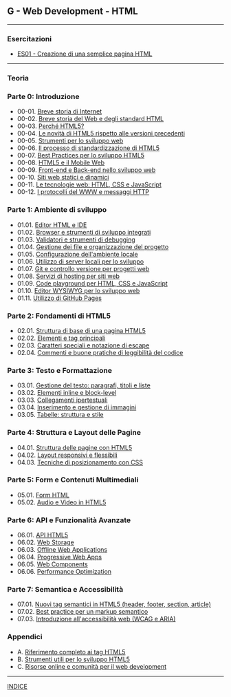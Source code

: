 ## G - Web Development - HTML

---
### Esercitazioni
- [ES01 - Creazione di una semplice pagina HTML](https://docs.google.com/presentation/d/1Ln-fThuBwAGrx0Ys9Tsy8wIILpvEpRtMdXyNX46idPo/edit?usp=sharing)

---
### Teoria
### Parte 0: Introduzione
- 00-01. [Breve storia di Internet](00.08_Breve_storia_di_Internet.md)
- 00-02. [Breve storia del Web e degli standard HTML](00.02_Breve_storia_del_Web.md)
- 00-03. [Perché HTML5?](00.01_Perche_HTML5.md)
- 00-04. [Le novità di HTML5 rispetto alle versioni precedenti](00.03_Novita_HTML5.md)
- 00-05. [Strumenti per lo sviluppo web](00.04_Strumenti_sviluppo_web.md)
- 00-06. [Il processo di standardizzazione di HTML5](00.05_Processo_standardizzazione_HTML5.md)
- 00-07. [Best Practices per lo sviluppo HTML5](00.06_Best_Practices_HTML5.md)
- 00-08. [HTML5 e il Mobile Web](00.07_HTML5_Mobile_Web.md)
- 00-09. [Front-end e Back-end nello sviluppo web](00.09_Front_end_e_Back_end.md)
- 00-10. [Siti web statici e dinamici](00.10_Siti_web_statici_e_dinamici.md)
- 00-11. [Le tecnologie web: HTML, CSS e JavaScript](00.11_Tecnologie_web.md)
- 00-12. [I protocolli del WWW e messaggi HTTP](00.12_Protocolli_WWW_e_messaggi_HTTP.md)

### Parte 1: Ambiente di sviluppo
- 01.01. [Editor HTML e IDE](01.01_Editor_HTML_e_IDE.md)
- 01.02. [Browser e strumenti di sviluppo integrati](01.02_Browser_e_strumenti_sviluppo.md)
- 01.03. [Validatori e strumenti di debugging](01.03_Validatori_e_strumenti_debugging.md)
- 01.04. [Gestione dei file e organizzazione del progetto](01.04_Gestione_file_organizzazione_progetto.md)
- 01.05. [Configurazione dell'ambiente locale](01.05_Configurazione_ambiente_locale.md)
- 01.06. [Utilizzo di server locali per lo sviluppo](01.06_Utilizzo_server_locali_sviluppo.md)
- 01.07. [Git e controllo versione per progetti web](01.07_Git_controllo_versione.md)
- 01.08. [Servizi di hosting per siti web](01.08_Servizi_hosting.md)
- 01.09. [Code playground per HTML, CSS e JavaScript](01.09_Code_playground.md)
- 01.10. [Editor WYSIWYG per lo sviluppo web](01.10_Editor_WYSIWYG.md)
- 01.11. [Utilizzo di GitHub Pages](01.11_GitHub_Pages.md)


### Parte 2: Fondamenti di HTML5
- 02.01. [Struttura di base di una pagina HTML5](02.01_Struttura_base_HTML5.md)
- 02.02. [Elementi e tag principali](02.02_Elementi_tag_principali.md)
- 02.03. [Caratteri speciali e notazione di escape](02.03_Caratteri_speciali_escape.md)
- 02.04. [Commenti e buone pratiche di leggibilità del codice](02.04_Commenti_buone_pratiche.md)

### Parte 3: Testo e Formattazione
- 03.01. [Gestione del testo: paragrafi, titoli e liste](03.01_Gestione_testo.md)
- 03.02. [Elementi inline e block-level](03.02_Elementi_inline_block.md)
- 03.03. [Collegamenti ipertestuali](03.03_Collegamenti_ipertestuali.md)
- 03.04. [Inserimento e gestione di immagini](03.04_Inserimento_gestione_immagini.md)
- 03.05. [Tabelle: struttura e stile](03.05_Tabelle_struttura_stile.md)

### Parte 4: Struttura e Layout delle Pagine
- 04.01. [Struttura delle pagine con HTML5](04.01_Struttura_pagine_HTML5.md)
- 04.02. [Layout responsivi e flessibili](04.02_Layout_responsivi_flessibili.md)
- 04.03. [Tecniche di posizionamento con CSS](04.03_Tecniche_posizionamento_CSS.md)

### Parte 5: Form e Contenuti Multimediali
- 05.01. [Form HTML](05.01_Form_HTML.md)
- 05.02. [Audio e Video in HTML5](05.02_Audio_Video_HTML5.md)

### Parte 6: API e Funzionalità Avanzate
- 06.01. [API HTML5](06.01_API_HTML5.md)
- 06.02. [Web Storage](06.02_Web_Storage.md)
- 06.03. [Offline Web Applications](06.03_Offline_Web_Applications.md)
- 06.04. [Progressive Web Apps](06.04_Progressive_Web_Apps.md)
- 06.05. [Web Components](06.05_Web_Components.md)
- 06.06. [Performance Optimization](06.06_Performance_Optimization.md)

### Parte 7: Semantica e Accessibilità
- 07.01. [Nuovi tag semantici in HTML5 (header, footer, section, article)](07.01_Nuovi_tag_semantici.md)
- 07.02. [Best practice per un markup semantico](07.02_Best_practice_markup_semantico.md)
- 07.03. [Introduzione all'accessibilità web (WCAG e ARIA)](07.03_Introduzione_accessibilita_web.md)

### Appendici
- A. [Riferimento completo ai tag HTML5](A_Riferimento_completo_tag_HTML5.md)
- B. [Strumenti utili per lo sviluppo HTML5](B_Strumenti_utili_sviluppo_HTML5.md)
- C. [Risorse online e comunità per il web development](C_Risorse_online_comunita.md)

---
[INDICE](../README.md)

